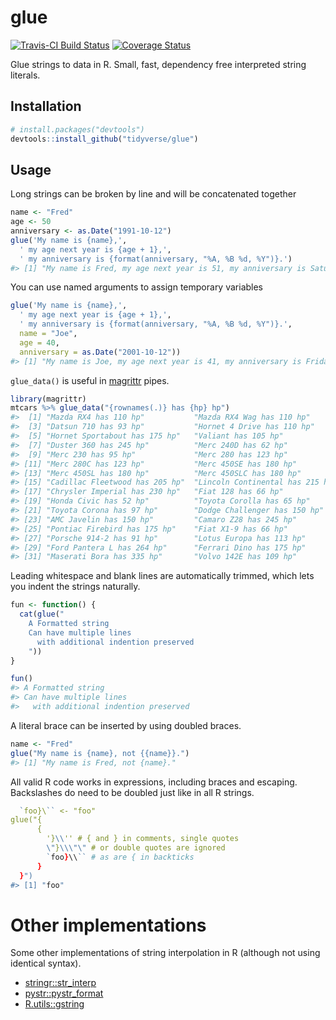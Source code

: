 
<!-- README.md is generated from README.Rmd. Please edit that file -->
glue
====

[![Travis-CI Build Status](https://travis-ci.org/tidyverse/glue.svg?branch=master)](https://travis-ci.org/tidyverse/glue) [![Coverage Status](https://img.shields.io/codecov/c/github/tidyverse/glue/master.svg)](https://codecov.io/github/tidyverse/glue?branch=master)

Glue strings to data in R. Small, fast, dependency free interpreted string literals.

Installation
------------

``` r
# install.packages("devtools")
devtools::install_github("tidyverse/glue")
```

Usage
-----

Long strings can be broken by line and will be concatenated together

``` r
name <- "Fred"
age <- 50
anniversary <- as.Date("1991-10-12")
glue('My name is {name},',
  ' my age next year is {age + 1},',
  ' my anniversary is {format(anniversary, "%A, %B %d, %Y")}.')
#> [1] "My name is Fred, my age next year is 51, my anniversary is Saturday, October 12, 1991."
```

You can use named arguments to assign temporary variables

``` r
glue('My name is {name},',
  ' my age next year is {age + 1},',
  ' my anniversary is {format(anniversary, "%A, %B %d, %Y")}.',
  name = "Joe",
  age = 40,
  anniversary = as.Date("2001-10-12"))
#> [1] "My name is Joe, my age next year is 41, my anniversary is Friday, October 12, 2001."
```

`glue_data()` is useful in [magrittr](https://cran.r-project.org/package=magrittr) pipes.

``` r
library(magrittr)
mtcars %>% glue_data("{rownames(.)} has {hp} hp")
#>  [1] "Mazda RX4 has 110 hp"           "Mazda RX4 Wag has 110 hp"      
#>  [3] "Datsun 710 has 93 hp"           "Hornet 4 Drive has 110 hp"     
#>  [5] "Hornet Sportabout has 175 hp"   "Valiant has 105 hp"            
#>  [7] "Duster 360 has 245 hp"          "Merc 240D has 62 hp"           
#>  [9] "Merc 230 has 95 hp"             "Merc 280 has 123 hp"           
#> [11] "Merc 280C has 123 hp"           "Merc 450SE has 180 hp"         
#> [13] "Merc 450SL has 180 hp"          "Merc 450SLC has 180 hp"        
#> [15] "Cadillac Fleetwood has 205 hp"  "Lincoln Continental has 215 hp"
#> [17] "Chrysler Imperial has 230 hp"   "Fiat 128 has 66 hp"            
#> [19] "Honda Civic has 52 hp"          "Toyota Corolla has 65 hp"      
#> [21] "Toyota Corona has 97 hp"        "Dodge Challenger has 150 hp"   
#> [23] "AMC Javelin has 150 hp"         "Camaro Z28 has 245 hp"         
#> [25] "Pontiac Firebird has 175 hp"    "Fiat X1-9 has 66 hp"           
#> [27] "Porsche 914-2 has 91 hp"        "Lotus Europa has 113 hp"       
#> [29] "Ford Pantera L has 264 hp"      "Ferrari Dino has 175 hp"       
#> [31] "Maserati Bora has 335 hp"       "Volvo 142E has 109 hp"
```

Leading whitespace and blank lines are automatically trimmed, which lets you indent the strings naturally.

``` r
fun <- function() {
  cat(glue("
    A Formatted string
    Can have multiple lines
      with additional indention preserved
    "))
}

fun()
#> A Formatted string
#> Can have multiple lines
#>   with additional indention preserved
```

A literal brace can be inserted by using doubled braces.

``` r
name <- "Fred"
glue("My name is {name}, not {{name}}.")
#> [1] "My name is Fred, not {name}."
```

All valid R code works in expressions, including braces and escaping. Backslashes do need to be doubled just like in all R strings.

``` r
  `foo}\`` <- "foo"
glue("{
      {
        '}\\'' # { and } in comments, single quotes
        \"}\\\"\" # or double quotes are ignored
        `foo}\\`` # as are { in backticks
      }
  }")
#> [1] "foo"
```

Other implementations
=====================

Some other implementations of string interpolation in R (although not using identical syntax).

-   [stringr::str\_interp](http://stringr.tidyverse.org/reference/str_interp.html)
-   [pystr::pystr\_format](https://cran.r-project.org/package=pystr)
-   [R.utils::gstring](https://cran.r-project.org/package=R.utils)

